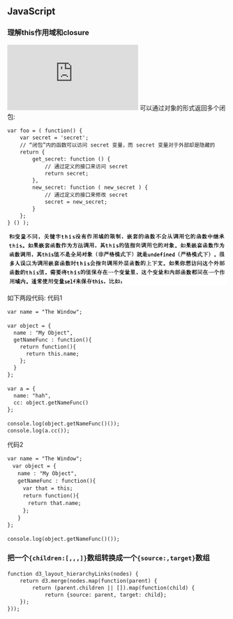 


## JavaScript


### 理解this作用域和closure
![学习Javascript闭包（Closure）][js closure]
可以通过对象的形式返回多个闭包:
```
var foo = ( function() {
	var secret = 'secret';
	// “闭包”内的函数可以访问 secret 变量，而 secret 变量对于外部却是隐藏的
	return {
		get_secret: function () {
			// 通过定义的接口来访问 secret
			return secret;
		},
		new_secret: function ( new_secret ) {
			// 通过定义的接口来修改 secret
			secret = new_secret;
		}
	};
} () );
```
![this 作用域](_img/js_this_.png)

如下两段代码:
代码1
```
var name = "The Window";

var object = {
  name : "My Object",
  getNameFunc : function(){
    return function(){
      return this.name;
    };
  }
};

var a = {
  name: "hah",
  cc: object.getNameFunc()
};

console.log(object.getNameFunc()());
console.log(a.cc());
```
代码2
```
var name = "The Window";
　var object = {
　　name : "My Object",
　　getNameFunc : function(){
　　　var that = this;
　　　return function(){
　　　　return that.name;
　　　};
　　}
};

console.log(object.getNameFunc()()); 
```

### 把一个`{children:[,,,]}`数组转换成一个`{source:,target}`数组
```JavaScirpt
function d3_layout_hierarchyLinks(nodes) {
	return d3.merge(nodes.map(function(parent) {
		return (parent.children || []).map(function(child) {
			return {source: parent, target: child};
	});
}));
```


[js closure]: http://www.ruanyifeng.com/blog/2009/08/learning_javascript_closures.html
